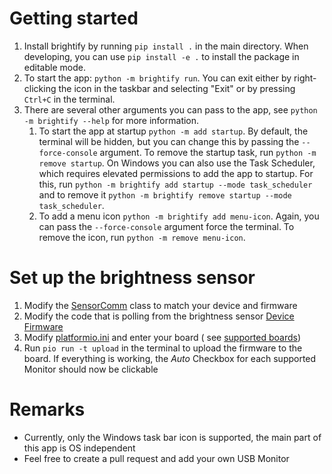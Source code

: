 # Getting started

1. Install brightify by running `pip install .` in the main directory. When developing, you can use `pip install -e .`
   to install the package in editable mode.
2. To start the app: `python -m brightify run`. You can exit either by right-clicking the icon in the taskbar and
   selecting "Exit" or by pressing `Ctrl+C` in the terminal.
3. There are several other arguments you can pass to the app, see `python -m brightify --help` for more information.
    1. To start the app at startup `python -m add startup`. By default, the terminal will be hidden, but you can change
       this by passing the `--force-console` argument.
       To remove the startup task, run `python -m remove startup`. On Windows you can also use the Task Scheduler, which
       requires elevated permissions to add the app to startup.
       For this, run `python -m brightify add startup --mode task_scheduler` and to remove it `python -m brightify
       remove startup --mode task_scheduler`.
    2. To add a menu icon `python -m brightify add menu-icon`. Again, you can pass the `--force-console` argument
       force the terminal.
       To remove the icon, run `python -m remove menu-icon`.

# Set up the brightness sensor

1. Modify the [SensorComm](brightify/SensorComm.py) class to match your device and firmware
2. Modify the code that is polling from the brightness sensor [Device Firmware](brightify/sensor_firmware/src)
3. Modify [platformio.ini](brightify/sensor_firmware/platformio.ini) and enter your board (
   see [supported boards](https://docs.platformio.org/en/latest/boards/index.html))
4. Run `pio run -t upload` in the terminal to upload the firmware to the board.
   If everything is working, the *Auto* Checkbox for each supported Monitor should now be clickable

# Remarks

+ Currently, only the Windows task bar icon is supported, the main part of this app is OS independent
+ Feel free to create a pull request and add your own USB Monitor


